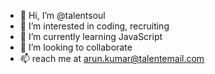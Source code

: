 - 👋 Hi, I’m @talentsoul
- 👀 I’m interested in coding, recruiting
- 🌱 I’m currently learning JavaScript
- 💞️ I’m looking to collaborate 
- 📫 reach me at arun.kumar@talentemail.com

<!---
talentsoul/talentsoul is a ✨ special ✨ repository because its `README.md` (this file) appears on your GitHub profile.
You can click the Preview link to take a look at your changes.
--->
